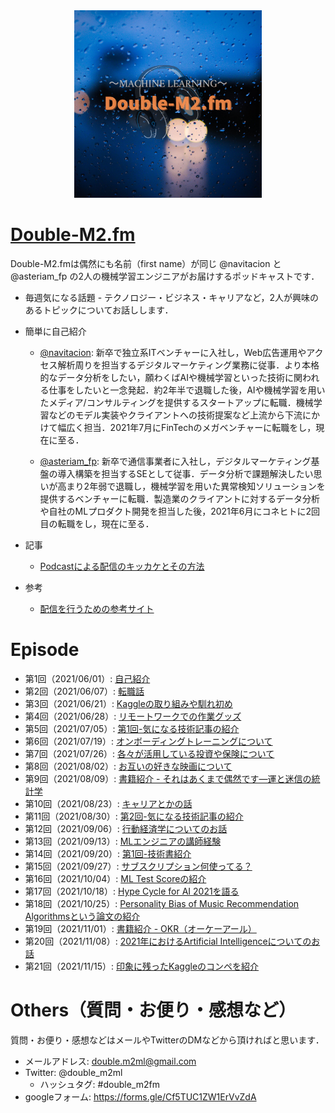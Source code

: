 <div align="center">
<img src="images/double-m2_logo.png" title="cover image" width="300">
</div>

# [Double-M2.fm](https://anchor.fm/double-m2)
Double-M2.fmは偶然にも名前（first name）が同じ @navitacion と @asteriam_fp の2人の機械学習エンジニアがお届けするポッドキャストです．

- 毎週気になる話題 - テクノロジー・ビジネス・キャリアなど，2人が興味のあるトピックについてお話しします．

- 簡単に自己紹介
    - [@navitacion](https://twitter.com/navitacion):
    新卒で独立系ITベンチャーに入社し，Web広告運用やアクセス解析周りを担当するデジタルマーケティング業務に従事．より本格的なデータ分析をしたい，願わくばAIや機械学習といった技術に関われる仕事をしたいと一念発起．約2年半で退職した後，AIや機械学習を用いたメディア/コンサルティングを提供するスタートアップに転職．機械学習などのモデル実装やクライアントへの技術提案など上流から下流にかけて幅広く担当．2021年7月にFinTechのメガベンチャーに転職をし，現在に至る．

    - [@asteriam_fp](https://twitter.com/asteriam_fp):
    新卒で通信事業者に入社し，デジタルマーケティング基盤の導入構築を担当するSEとして従事．データ分析で課題解決したい思いが高まり2年弱で退職し，機械学習を用いた異常検知ソリューションを提供するベンチャーに転職．製造業のクライアントに対するデータ分析や自社のMLプロダクト開発を担当した後，2021年6月にコネヒトに2回目の転職をし，現在に至る．

- 記事
    - [Podcastによる配信のキッカケとその方法](https://note.com/asteriam/n/n66527811e0a0)
- 参考
    - [配信を行うための参考サイト](https://github.com/double-m2ml/podcast.fm/issues/2)

# Episode
- 第1回（2021/06/01）: [自己紹介](./episode/episode-001.md)
- 第2回（2021/06/07）: [転職話](./episode/episode-002.md)
- 第3回（2021/06/21）: [Kaggleの取り組みや馴れ初め](./episode/episode-003.md)
- 第4回（2021/06/28）: [リモートワークでの作業グッズ](./episode/episode-004.md)
- 第5回（2021/07/05）: [第1回-気になる技術記事の紹介](./episode/episode-005.md)
- 第6回（2021/07/19）: [オンボーディングトレーニングについて](./episode/episode-006.md)
- 第7回（2021/07/26）: [各々が活用している投資や保険について](./episode/episode-007.md)
- 第8回（2021/08/02）: [お互いの好きな映画について](./episode/episode-008.md)
- 第9回（2021/08/09）: [書籍紹介 - それはあくまで偶然です―運と迷信の統計学](./episode/episode-009.md)
- 第10回（2021/08/23）: [キャリアとかの話](./episode/episode-010.md)
- 第11回（2021/08/30）: [第2回-気になる技術記事の紹介](./episode/episode-011.md)
- 第12回（2021/09/06）: [行動経済学についてのお話](./episode/episode-012.md)
- 第13回（2021/09/13）: [MLエンジニアの講師経験](./episode/episode-013.md)
- 第14回（2021/09/20）: [第1回-技術書紹介](./episode/episode-014.md)
- 第15回（2021/09/27）: [サブスクリプション何使ってる？](./episode/episode-015.md)
- 第16回（2021/10/04）: [ML Test Scoreの紹介](./episode/episode-016.md)
- 第17回（2021/10/18）: [Hype Cycle for AI 2021を語る](./episode/episode-017.md)
- 第18回（2021/10/25）: [Personality Bias of Music Recommendation Algorithmsという論文の紹介](./episode/episode-018.md)
- 第19回（2021/11/01）: [書籍紹介 - OKR（オーケーアール）](./episode/episode-019.md)
- 第20回（2021/11/08）: [2021年におけるArtificial Intelligenceについてのお話](./episode/episode-020.md)
- 第21回（2021/11/15）: [印象に残ったKaggleのコンペを紹介](./episode/episode-021.md)

# Others（質問・お便り・感想など）
質問・お便り・感想などはメールやTwitterのDMなどから頂ければと思います．

- メールアドレス: double.m2ml@gmail.com
- Twitter: @double_m2ml
    - ハッシュタグ: #double_m2fm
- googleフォーム: https://forms.gle/Cf5TUC1ZW1ErVvZdA
